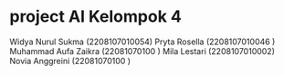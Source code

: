 # project AI Kelompok 4
Widya Nurul Sukma (2208107010054)
Pryta Rosella (2208107010046 )
Muhammad Aufa Zaikra (22081070100 )
Mila Lestari (2208107010002)
Novia Anggreini (22081070100 )
